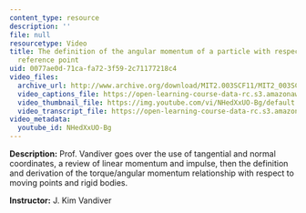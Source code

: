 ```yaml
---
content_type: resource
description: ''
file: null
resourcetype: Video
title: The definition of the angular momentum of a particle with respect to a moving
  reference point
uid: 0077ae0d-71ca-fa72-3f59-2c71177218c4
video_files:
  archive_url: http://www.archive.org/download/MIT2.003SCF11/MIT2_003SCF11_lec05_300k.mp4
  video_captions_file: https://open-learning-course-data-rc.s3.amazonaws.com/2-003sc-engineering-dynamics-fall-2011/2be14368098654e1a7adf51bf0ecd59b_NHedXxUO-Bg.vtt
  video_thumbnail_file: https://img.youtube.com/vi/NHedXxUO-Bg/default.jpg
  video_transcript_file: https://open-learning-course-data-rc.s3.amazonaws.com/2-003sc-engineering-dynamics-fall-2011/38361d13e6041c7de6783792344547a5_NHedXxUO-Bg.pdf
video_metadata:
  youtube_id: NHedXxUO-Bg
---
```


**Description:** Prof. Vandiver goes over the use of tangential and normal coordinates, a review of linear momentum and impulse, then the definition and derivation of the torque/angular momentum relationship with respect to moving points and rigid bodies.

**Instructor:** J. Kim Vandiver